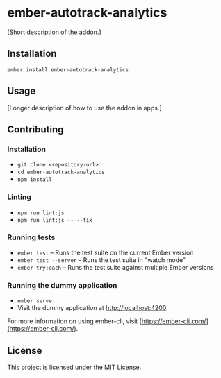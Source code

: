 ember-autotrack-analytics
==============================================================================

[Short description of the addon.]

Installation
------------------------------------------------------------------------------

```
ember install ember-autotrack-analytics
```


Usage
------------------------------------------------------------------------------

[Longer description of how to use the addon in apps.]


Contributing
------------------------------------------------------------------------------

### Installation

* `git clone <repository-url>`
* `cd ember-autotrack-analytics`
* `npm install`

### Linting

* `npm run lint:js`
* `npm run lint:js -- --fix`

### Running tests

* `ember test` – Runs the test suite on the current Ember version
* `ember test --server` – Runs the test suite in "watch mode"
* `ember try:each` – Runs the test suite against multiple Ember versions

### Running the dummy application

* `ember serve`
* Visit the dummy application at [http://localhost:4200](http://localhost:4200).

For more information on using ember-cli, visit [https://ember-cli.com/](https://ember-cli.com/).

License
------------------------------------------------------------------------------

This project is licensed under the [MIT License](LICENSE.md).

